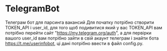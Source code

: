 # TelegramBot
Телеграм бот для парсинга вакансий 
Для початку потрібно створити TOKEN_API і user_id, для того щоб подивитися який у вас TOKEN_API вам потрібно перейти сайт "https://my.telegram.org/auth", а для первірки вашого user_id вам потрібно зайти в свій акаунт телеграм і знайти бота https://t.me/userinfobot, ці дані потрібно ввести в файл config.py.
